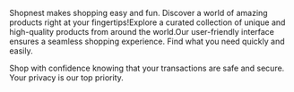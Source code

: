 Shopnest makes shopping easy and fun. Discover a world of amazing products right at your fingertips!Explore a curated collection of unique and high-quality products from around the world.Our user-friendly interface ensures a seamless shopping experience. Find what you need quickly and easily.

Shop with confidence knowing that your transactions are safe and secure. Your privacy is our top priority.

